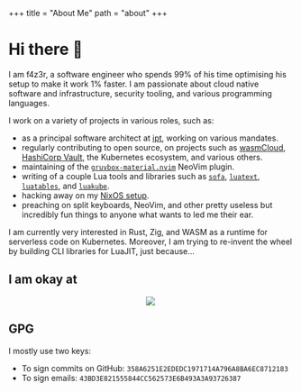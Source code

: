 +++
title = "About Me"
path = "about"
+++

# Hi there 👋

I am f4z3r, a software engineer who spends 99% of his time optimising his setup to make it work 1%
faster. I am passionate about cloud native software and infrastructure, security tooling, and
various programming languages.

I work on a variety of projects in various roles, such as:

- as a principal software architect at [ipt](https://ipt.ch/en/), working on various mandates.
- regularly contributing to open source, on projects such as
  [wasmCloud](https://github.com/wasmCloud/wasmCloud),
  [HashiCorp Vault](https://github.com/hashicorp/vault), the Kubernetes ecosystem, and various
  others.
- maintaining of the [`gruvbox-material.nvim`](https://github.com/f4z3r/gruvbox-material.nvim)
  NeoVim plugin.
- writing of a couple Lua tools and libraries such as [`sofa`](https://github.com/f4z3r/sofa),
  [`luatext`](https://github.com/f4z3r/luatext), [`luatables`](https://github.com/f4z3r/luatables),
  and [`luakube`](https://github.com/f4z3r/luakube).
- hacking away on my [NixOS setup](https://github.com/f4z3r/nix).
- preaching on split keyboards, NeoVim, and other pretty useless but incredibly fun things to anyone
  what wants to led me their ear.

I am currently very interested in Rust, Zig, and WASM as a runtime for serverless code on
Kubernetes. Moreover, I am trying to re-invent the wheel by building CLI libraries for LuaJIT, just
because...

## I am okay at

<p align="center">
  <a href="https://skillicons.dev">
    <img src="https://skillicons.dev/icons?i=neovim,kubernetes,docker,git,lua,go,nix,rust,py" />
  </a>
</p>

## GPG

I mostly use two keys:

- To sign commits on GitHub: `358A6251E2EDEDC1971714A796A8BA6EC8712183`
- To sign emails: `43BD3E821555844CC562573E6B493A3A93726387`

